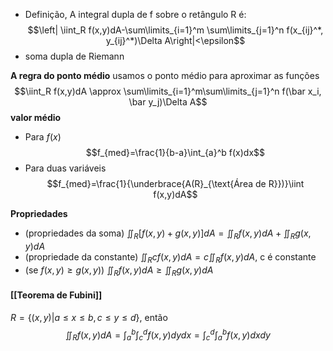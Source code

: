 - Definição, A integral dupla de f sobre o retângulo R é:
$$\left| \iint_R f(x,y)dA-\sum\limits_{i=1}^m \sum\limits_{j=1}^n f(x_{ij}^*, y_{ij}^*)\Delta A\right|<\epsilon$$
- soma dupla de Riemann

**A regra do ponto médio**
usamos o ponto médio para aproximar as funções
$$\iint_R f(x,y)dA \approx \sum\limits_{i=1}^m\sum\limits_{j=1}^n f(\bar x_i, \bar y_j)\Delta A$$
**valor médio**
- Para $f(x)$
$$f_{med}=\frac{1}{b-a}\int_{a}^b f(x)dx$$
- Para duas variáveis
$$f_{med}=\frac{1}{\underbrace{A(R}_{\text{Área de R}})}\iint f(x,y)dA$$

**Propriedades**
- (propriedades da soma) $\displaystyle \iint_R [f(x,y)+g(x,y)]dA=\iint_R f(x,y)dA+\iint_R g(x,y)dA$
- (propriedade da constante) $\displaystyle \iint_R cf(x,y)dA =c\iint_R f(x,y)dA$, c é constante
- (se $f(x,y)\geq g(x,y)$) $\displaystyle \iint_R f(x,y)dA \geq \iint_R g(x,y)dA$


#### [[Teorema de Fubini]]
$R=\{ (x,y)|a\leq x\leq b, c\leq y\leq d\}$, então
$$\iint_R f(x,y)dA=\int_a^b\int_c^d f(x,y)dydx = \int_c^d\int_a^b f(x,y)dxdy$$

